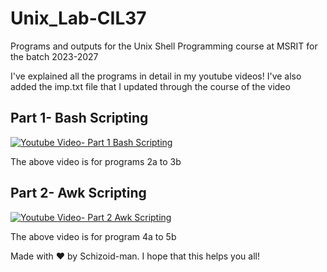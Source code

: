 # Unix_Lab-CIL37
Programs and outputs for the Unix Shell Programming course at MSRIT for the batch 2023-2027

I've explained all the programs in detail in my youtube videos!
I've also added the imp.txt file that I updated through the course of the video

## Part 1- Bash Scripting
[![Youtube Video- Part 1 Bash Scripting](https://img.youtube.com/vi/nJqvV4YkAcc/0.jpg)](https://www.youtube.com/watch?v=nJqvV4YkAcc)

The above video is for programs 2a to 3b

## Part 2- Awk Scripting
[![Youtube Video- Part 2 Awk Scripting](https://img.youtube.com/vi/v7v66yJb3Ik/0.jpg)](https://www.youtube.com/watch?v=v7v66yJb3Ik)

The above video is for program 4a to 5b



Made with ❤️ by Schizoid-man. I hope that this helps you all!
